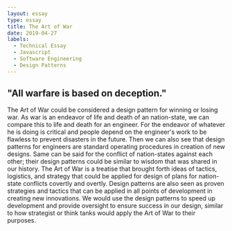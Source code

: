 ```yaml
---
layout: essay
type: essay
title: The Art of War
date: 2019-04-27
labels:
  - Technical Essay
  - Javascript
  - Software Engineering
  - Design Patterns
---
```


## "All warfare is based on deception."
The Art of War could be considered a design pattern for winning or losing war. As war is an endeavor of life and death of an nation-state, we can compare this to life and death for an engineer. For the endeavor of whatever he is doing is critical and people depend on the engineer's work to be flawless to prevent disasters in the future. Then we can also see that design patterns for engineers are standard operating procedures in creation of new designs. Same can be said for the conflict of nation-states against each other; their design patterns could be similar to wisdom that was shared in our history. The Art of War is a treatise that brought forth ideas of tactics, logistics, and strategy that could be applied for design of plans for nation-state conflicts covertly and overtly. Design patterns are also seen as proven strategies and tactics that can be applied in all points of development in creating new innovations. We would use the design patterns to speed up development and provide oversight to ensure success in our design, similar to how strategist or think tanks would apply the Art of War to their purposes. 
